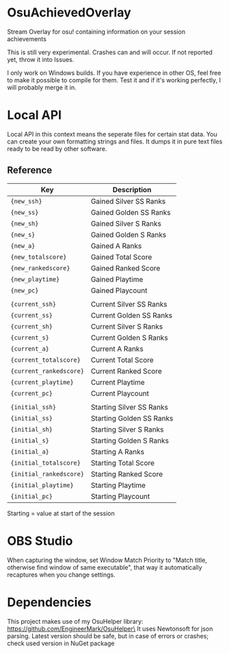 # OsuAchievedOverlay
Stream Overlay for osu! containing information on your session achievements

This is still very experimental. Crashes can and will occur. If not reported yet, throw it into Issues.

I only work on Windows builds.
If you have experience in other OS, feel free to make it possible to compile for them. Test it and if it's working perfectly, I will probably merge it in.

# Local API

Local API in this context means the seperate files for certain stat data.
You can create your own formatting strings and files. It dumps it in pure text files ready to be read by other software.

## Reference

| Key  | Description |
| ------------- | ------------- |
| `{new_ssh}` | Gained Silver SS Ranks |
| `{new_ss}` | Gained Golden SS Ranks |
| `{new_sh}` | Gained Silver S Ranks |
| `{new_s}` | Gained Golden S Ranks
| `{new_a}` | Gained A Ranks |
| `{new_totalscore}` | Gained Total Score |
| `{new_rankedscore}` | Gained Ranked Score |
| `{new_playtime}` | Gained Playtime |
| `{new_pc}` | Gained Playcount |
|  |  |
| `{current_ssh}` | Current Silver SS Ranks |
| `{current_ss}` | Current Golden SS Ranks |
| `{current_sh}` | Current Silver S Ranks |
| `{current_s}` | Current Golden S Ranks
| `{current_a}` | Current A Ranks |
| `{current_totalscore}` | Current Total Score |
| `{current_rankedscore}` | Current Ranked Score |
| `{current_playtime}` | Current Playtime |
| `{current_pc}` | Current Playcount |
|  |  |
| `{initial_ssh}` | Starting Silver SS Ranks |
| `{initial_ss}` | Starting Golden SS Ranks |
| `{initial_sh}` | Starting Silver S Ranks |
| `{initial_s}` | Starting Golden S Ranks
| `{initial_a}` | Starting A Ranks |
| `{initial_totalscore}` | Starting Total Score |
| `{initial_rankedscore}` | Starting Ranked Score |
| `{initial_playtime}` | Starting Playtime |
| `{initial_pc}` | Starting Playcount |

Starting = value at start of the session

# OBS Studio

When capturing the window, set Window Match Priority to "Match title, otherwise find window of same executable", that way it automatically recaptures when you change settings.

# Dependencies

This project makes use of my OsuHelper library: https://github.com/EngineerMark/OsuHelper\
It uses Newtonsoft for json parsing. Latest version should be safe, but in case of errors or crashes; check used version in NuGet package
